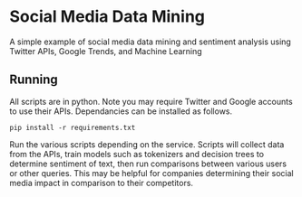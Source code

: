 # Social Media Data Mining

A simple example of social media data mining and sentiment analysis using Twitter APIs, Google Trends, and Machine Learning

## Running

All scripts are in python. Note you may require Twitter and Google accounts to use their APIs. Dependancies can be installed as follows.

```
pip install -r requirements.txt
```

Run the various scripts depending on the service. Scripts will collect data from the APIs, train models such as tokenizers and decision trees to determine sentiment of text, then run comparisons between various users or other queries. This may be helpful for companies determining their social media impact in comparison to their competitors.